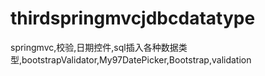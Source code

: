 # thirdspringmvcjdbcdatatype
springmvc,校验,日期控件,sql插入各种数据类型,bootstrapValidator,My97DatePicker,Bootstrap,validation
